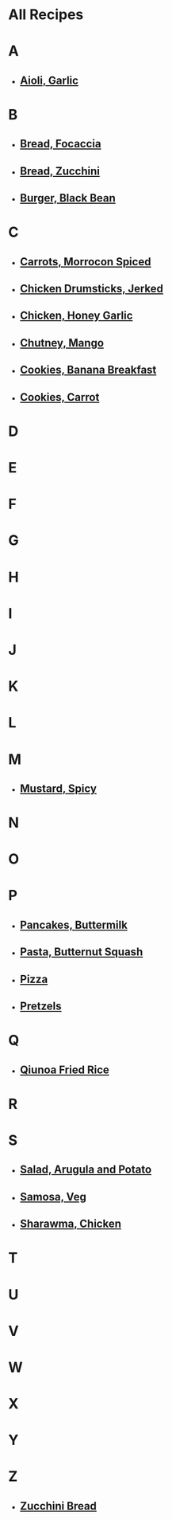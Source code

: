 # All Recipes

# A
- ## [Aioli, Garlic](/cookbook/recipes/pizza.html)

# B
- ## [Bread, Focaccia](/cookbook/recipes/pizza.html)
- ## [Bread, Zucchini](/cookbook/recipes/pizza.html)
- ## [Burger, Black Bean](/cookbook/recipes/pizza.html)

# C
- ## [Carrots, Morrocon Spiced](/cookbook/recipes/pizza.html)
- ## [Chicken Drumsticks, Jerked](/cookbook/recipes/pizza.html)
- ## [Chicken, Honey Garlic](/cookbook/recipes/pizza.html)
- ## [Chutney, Mango](/cookbook/recipes/pizza.html)
- ## [Cookies, Banana Breakfast](/cookbook/recipes/pizza.html)
- ## [Cookies, Carrot](/cookbook/recipes/pizza.html)

# D


# E


# F


# G


# H


# I


# J


# K


# L


# M
- ## [Mustard, Spicy](/cookbook/recipes/pizza.html)

# N


# O


# P
- ## [Pancakes, Buttermilk](/cookbook/recipes/pizza.html)
- ## [Pasta, Butternut Squash](/cookbook/recipes/pizza.html)
- ## [Pizza](/cookbook/recipes/pizza.html)
- ## [Pretzels](/cookbook/recipes/pizza.html)

# Q
- ## [Qiunoa Fried Rice](/cookbook/recipes/pizza.html)

# R


# S
- ## [Salad, Arugula and Potato](/cookbook/recipes/pizza.html)
- ## [Samosa, Veg](/cookbook/recipes/pizza.html)
- ## [Sharawma, Chicken](/cookbook/recipes/pizza.html)

# T


# U


# V


# W


# X


# Y


# Z
- ## [Zucchini Bread](/cookbook/recipes/pizza.html)